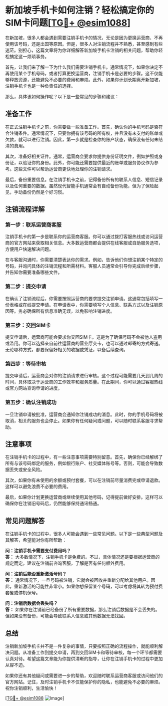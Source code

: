 # 新加坡手机卡如何注销？轻松搞定你的SIM卡问题[[TG💪+ @esim1088](https://t.me/s/esim1088)]

在新加坡，很多人都会遇到需要注销手机卡的情况，无论是因为更换运营商、不再使用该号码，还是出国等原因。但是，很多人对注销流程并不熟悉，甚至感到有些迷茫。别担心，这篇文章将为你详细解答新加坡手机卡注销的相关问题，帮助你轻松搞定这一烦琐事务。

首先，让我们来了解一下为什么我们需要注销手机卡。通常情况下，如果你决定不再使用某个手机号码，或者打算更换运营商，注销手机卡是必要的步骤。这不仅能够释放资源，还能避免不必要的费用和麻烦。此外，如果你计划长期离开新加坡，注销手机卡也是一种负责任的选择。

那么，具体该如何操作呢？以下是一些常见的步骤和建议：

## 准备工作

在正式注销手机卡之前，你需要做一些准备工作。首先，确认你的手机号码是否符合注销条件。通常情况下，只要你拥有该号码的所有权，并且没有未支付的账单或欠款，就可以进行注销。因此，第一步就是检查你的账户状态，确保没有任何未结清的费用。

其次，准备好相关证件。通常，运营商会要求你提供身份证明文件，例如护照或身份证，以验证你的身份。此外，你可能还需要提供最近的账单或服务协议作为参考。这些文件可以帮助运营商更快地处理你的注销请求。

最后，备份重要信息。在注销手机卡之前，记得备份所有的联系人信息、短信记录以及任何重要的数据。虽然现代智能手机通常会有自动备份功能，但为了保险起见，手动备份仍然是个好习惯。

## 注销流程详解

### 第一步：联系运营商客服

注销手机卡的第一步是联系你的运营商客服。你可以通过拨打客服热线或访问运营商的官方网站来获取相关信息。大多数运营商都会提供在线客服或自助服务选项，方便用户快速解决问题。

在与客服沟通时，你需要清楚表达你的需求。例如，告诉他们你想注销某个特定的号码，并询问具体的注销流程和所需材料。客服人员通常会引导你完成后续步骤，并告知你需要准备哪些文件。

### 第二步：提交申请

在确认了注销流程后，你需要按照运营商的要求提交注销申请。这通常包括填写一份表格或在线提交申请。在申请表中，你需要填写个人信息、联系方式以及注销原因等。务必确保所有信息准确无误，以免影响注销进度。

### 第三步：交回SIM卡

提交申请后，运营商可能会要求你交回SIM卡。这是为了确保号码不会被他人盗用或滥用。你可以选择亲自前往运营商的营业厅交卡，也可以通过邮寄的方式寄送。无论哪种方式，都要保留好相关的收据或凭证，以备后续查询。

### 第四步：等待审核

提交申请后，运营商会对你的注销请求进行审核。这个过程可能需要几天到几周的时间，具体取决于运营商的工作效率和服务质量。在此期间，你可以通过客服热线或官方网站查询申请的进度。

### 第五步：确认注销成功

一旦注销申请被批准，运营商会通知你注销成功的消息。此时，你的手机号码将被取消，相关的服务也会停止。如果你有任何疑问或问题，可以随时联系客服寻求帮助。

## 注意事项

在注销手机卡的过程中，有一些注意事项需要特别留意。首先，确保你已经解绑了所有与该号码绑定的服务，例如银行账户、社交媒体账号等。否则，可能会导致数据丢失或安全风险。

其次，如果你有未使用的余额或预付套餐，可以在注销前尽量消费完或申请退款。这样可以避免浪费不必要的费用。

最后，如果你计划更换运营商或继续使用其他号码，记得提前做好安排。这样可以确保你在注销旧号码后，仍然能够保持通讯畅通。

## 常见问题解答

在注销手机卡的过程中，很多人可能会遇到一些常见问题。以下是一些典型问题及其解答，希望能对你有所帮助：

**问：注销手机卡需要支付费用吗？**  
**答：** 大多数情况下，注销手机卡是免费的。不过，具体情况还是要根据运营商的规定而定。建议在注销前咨询客服，了解是否有任何额外费用。

**问：注销后能否重新激活号码？**  
**答：** 通常情况下，一旦号码被注销，它就会被回收并重新分配给其他用户。因此，重新激活的可能性非常小。如果你想保留某个号码，可以考虑将其转为预付费套餐或停机保号。

**问：注销后数据会丢失吗？**  
**答：** 如果你在注销前已经备份了所有重要数据，那么注销后数据是不会丢失的。但如果没有备份，可能会导致联系人信息或其他数据无法找回。

## 总结

注销新加坡手机卡并不是一件复杂的事情，只要按照正确的流程操作，就能顺利解决问题。从准备工作到提交申请，再到交回SIM卡和等待审核，每一个环节都需要认真对待。希望这篇文章能为你提供清晰的指导，让你在注销手机卡的过程中更加从容不迫。

如果你还有其他疑问或需要进一步的帮助，欢迎随时联系运营商客服或访问他们的官方网站。记住，及时注销手机卡不仅能保护你的隐私，也能避免不必要的麻烦。祝你注销顺利，生活愉快！

[[TG💪+ @esim1088](https://t.me/s/esim1088) ![Image](https://i.postimg.cc/4NQfJmqS/Snipaste-2025-05-13-00-14-12.png)]